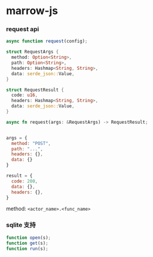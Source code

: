 # marrow-js

### request api

```javascript
async function request(config);
```

```rust
struct RequestArgs {
  method: Option<String>,
  path: Option<String>,
  headers: Hashmap<String, String>,
  data: serde_json::Value,
}

struct RequestResult {
  code: u16,
  headers: Hashmap<String, String>,
  data: serde_json::Value,
}

async fn request(args: &RequestArgs) -> RequestResult;
```

```javascript

args = {
  method: "POST",
  path: "...",
  headers: {},
  data: {}
}

result = {
  code: 200,
  data: {},
  headers: {},
}

```

method: `<actor_name>.<func_name>`

### sqlite 支持

```javascript
function open(s);
function get(s);
function run(s);
```



